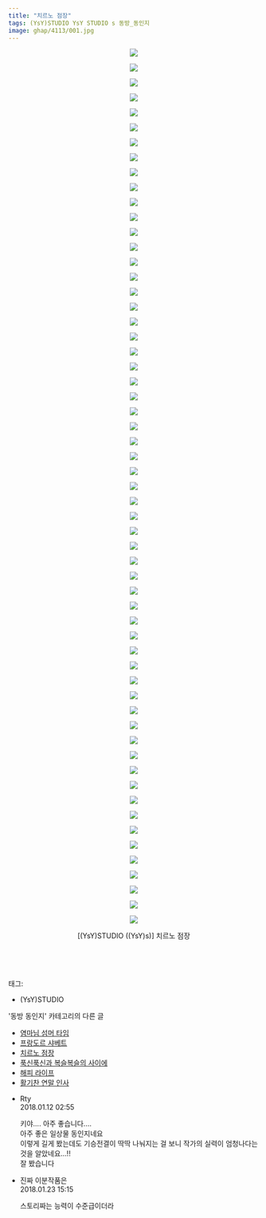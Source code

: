 ```yaml
---
title: "치르노 점장"
tags: (YsY)STUDIO YsY STUDIO s 동방_동인지
image: ghap/4113/001.jpg
---
```

<div class="article">
<p style="text-align: center; clear: none; float: none;"><img src="{{ site.nasurl }}/ghap/4113/001.jpg"/></p>
<p style="text-align: center; clear: none; float: none;"><img src="{{ site.nasurl }}/ghap/4113/002.jpg"/></p>
<p style="text-align: center; clear: none; float: none;"><img src="{{ site.nasurl }}/ghap/4113/003.jpg"/></p>
<p style="text-align: center; clear: none; float: none;"><img src="{{ site.nasurl }}/ghap/4113/004.jpg"/></p>
<p style="text-align: center; clear: none; float: none;"><img src="{{ site.nasurl }}/ghap/4113/005.jpg"/></p>
<p style="text-align: center; clear: none; float: none;"><img src="{{ site.nasurl }}/ghap/4113/006.jpg"/></p>
<p style="text-align: center; clear: none; float: none;"><img src="{{ site.nasurl }}/ghap/4113/007.jpg"/></p>
<p style="text-align: center; clear: none; float: none;"><img src="{{ site.nasurl }}/ghap/4113/008.jpg"/></p>
<p style="text-align: center; clear: none; float: none;"><img src="{{ site.nasurl }}/ghap/4113/009.jpg"/></p>
<p style="text-align: center; clear: none; float: none;"><img src="{{ site.nasurl }}/ghap/4113/010.jpg"/></p>
<p style="text-align: center; clear: none; float: none;"><img src="{{ site.nasurl }}/ghap/4113/011.jpg"/></p>
<p style="text-align: center; clear: none; float: none;"><img src="{{ site.nasurl }}/ghap/4113/012.jpg"/></p>
<p style="text-align: center; clear: none; float: none;"><img src="{{ site.nasurl }}/ghap/4113/013.jpg"/></p>
<p style="text-align: center; clear: none; float: none;"><img src="{{ site.nasurl }}/ghap/4113/014.jpg"/></p>
<p style="text-align: center; clear: none; float: none;"><img src="{{ site.nasurl }}/ghap/4113/015.jpg"/></p>
<p style="text-align: center; clear: none; float: none;"><img src="{{ site.nasurl }}/ghap/4113/016.jpg"/></p>
<p style="text-align: center; clear: none; float: none;"><img src="{{ site.nasurl }}/ghap/4113/017.jpg"/></p>
<p style="text-align: center; clear: none; float: none;"><img src="{{ site.nasurl }}/ghap/4113/018.jpg"/></p>
<p style="text-align: center; clear: none; float: none;"><img src="{{ site.nasurl }}/ghap/4113/019.jpg"/></p>
<p style="text-align: center; clear: none; float: none;"><img src="{{ site.nasurl }}/ghap/4113/020.jpg"/></p>
<p style="text-align: center; clear: none; float: none;"><img src="{{ site.nasurl }}/ghap/4113/021.jpg"/></p>
<p style="text-align: center; clear: none; float: none;"><img src="{{ site.nasurl }}/ghap/4113/022.jpg"/></p>
<p style="text-align: center; clear: none; float: none;"><img src="{{ site.nasurl }}/ghap/4113/023.jpg"/></p>
<p style="text-align: center; clear: none; float: none;"><img src="{{ site.nasurl }}/ghap/4113/024.jpg"/></p>
<p style="text-align: center; clear: none; float: none;"><img src="{{ site.nasurl }}/ghap/4113/025.jpg"/></p>
<p style="text-align: center; clear: none; float: none;"><img src="{{ site.nasurl }}/ghap/4113/026.jpg"/></p>
<p style="text-align: center; clear: none; float: none;"><img src="{{ site.nasurl }}/ghap/4113/027.jpg"/></p>
<p style="text-align: center; clear: none; float: none;"><img src="{{ site.nasurl }}/ghap/4113/028.jpg"/></p>
<p style="text-align: center; clear: none; float: none;"><img src="{{ site.nasurl }}/ghap/4113/029.jpg"/></p>
<p style="text-align: center; clear: none; float: none;"><img src="{{ site.nasurl }}/ghap/4113/030.jpg"/></p>
<p style="text-align: center; clear: none; float: none;"><img src="{{ site.nasurl }}/ghap/4113/031.jpg"/></p>
<p style="text-align: center; clear: none; float: none;"><img src="{{ site.nasurl }}/ghap/4113/032.jpg"/></p>
<p style="text-align: center; clear: none; float: none;"><img src="{{ site.nasurl }}/ghap/4113/033.jpg"/></p>
<p style="text-align: center; clear: none; float: none;"><img src="{{ site.nasurl }}/ghap/4113/034.jpg"/></p>
<p style="text-align: center; clear: none; float: none;"><img src="{{ site.nasurl }}/ghap/4113/035.jpg"/></p>
<p style="text-align: center; clear: none; float: none;"><img src="{{ site.nasurl }}/ghap/4113/036.jpg"/></p>
<p style="text-align: center; clear: none; float: none;"><img src="{{ site.nasurl }}/ghap/4113/037.jpg"/></p>
<p style="text-align: center; clear: none; float: none;"><img src="{{ site.nasurl }}/ghap/4113/038.jpg"/></p>
<p style="text-align: center; clear: none; float: none;"><img src="{{ site.nasurl }}/ghap/4113/039.jpg"/></p>
<p style="text-align: center; clear: none; float: none;"><img src="{{ site.nasurl }}/ghap/4113/040.jpg"/></p>
<p style="text-align: center; clear: none; float: none;"><img src="{{ site.nasurl }}/ghap/4113/041.jpg"/></p>
<p style="text-align: center; clear: none; float: none;"><img src="{{ site.nasurl }}/ghap/4113/042.jpg"/></p>
<p style="text-align: center; clear: none; float: none;"><img src="{{ site.nasurl }}/ghap/4113/043.jpg"/></p>
<p style="text-align: center; clear: none; float: none;"><img src="{{ site.nasurl }}/ghap/4113/044.jpg"/></p>
<p style="text-align: center; clear: none; float: none;"><img src="{{ site.nasurl }}/ghap/4113/045.jpg"/></p>
<p style="text-align: center; clear: none; float: none;"><img src="{{ site.nasurl }}/ghap/4113/046.jpg"/></p>
<p style="text-align: center; clear: none; float: none;"><img src="{{ site.nasurl }}/ghap/4113/047.jpg"/></p>
<p style="text-align: center; clear: none; float: none;"><img src="{{ site.nasurl }}/ghap/4113/048.jpg"/></p>
<p style="text-align: center; clear: none; float: none;"><img src="{{ site.nasurl }}/ghap/4113/049.jpg"/></p>
<p style="text-align: center; clear: none; float: none;"><img src="{{ site.nasurl }}/ghap/4113/050.jpg"/></p>
<p style="text-align: center; clear: none; float: none;"><img src="{{ site.nasurl }}/ghap/4113/051.jpg"/></p>
<p style="text-align: center; clear: none; float: none;"><img src="{{ site.nasurl }}/ghap/4113/052.jpg"/></p>
<p style="text-align: center; clear: none; float: none;"><img src="{{ site.nasurl }}/ghap/4113/053.jpg"/></p>
<p style="text-align: center; clear: none; float: none;"><img src="{{ site.nasurl }}/ghap/4113/054.jpg"/></p>
<p style="text-align: center; clear: none; float: none;"><img src="{{ site.nasurl }}/ghap/4113/055.jpg"/></p>
<p style="text-align: center; clear: none; float: none;"><img src="{{ site.nasurl }}/ghap/4113/056.jpg"/></p>
<p style="text-align: center; clear: none; float: none;"><img src="{{ site.nasurl }}/ghap/4113/057.jpg"/></p>
<p style="text-align: center; clear: none; float: none;"><img src="{{ site.nasurl }}/ghap/4113/058.jpg"/></p>
<p style="text-align: center; clear: none; float: none;"><img src="{{ site.nasurl }}/ghap/4113/059.jpg"/></p>
<p style="text-align: center; clear: none; float: none;">[(YsY)STUDIO ((YsY)s)] 치르노 점장</p>
<p style="text-align: center; clear: none; float: none;"><br/></p>
<p><br/></p>
</div><div class="tagTrail">
<p>태그: </p>
<ul>
<li>(YsY)STUDIO</li>
</ul>
</div><div class="another">
<p>'동방 동인지' 카테고리의 다른 글</p>
<ul>
<li><a href="/2018-01-12-ghap_4126">염마님 섬머 타임</a></li>
<li><a href="/2018-01-10-ghap_4114">프랑도르 샤베트</a></li>
<li><a href="/2018-01-10-ghap_4113">치르노 점장</a></li>
<li><a href="/2018-01-09-ghap_4100">푹신푹신과 복슬복슬의 사이에</a></li>
<li><a href="/2018-01-06-ghap_4090">해피 라이프</a></li>
<li><a href="/2018-01-05-ghap_4084">활기찬 연말 인사</a></li>
</ul>
</div><div class="cb_module cb_fluid">
<div class="cb_wrt cb_profile">
<div class="comment">
<ul>
<li class="cb_thumb_off" id="comment15172454">
<div class="cb_comment_area">
<div class="cb_info_area">
<div class="cb_section">
<span class="cb_nick_name">Rty</span>
</div>
<div class="cb_section">
<span class="cb_date">2018.01.12 02:55 </span>
</div>
</div>
<div class="cb_dsc_comment">
<p class="cb_dsc">
											키야.... 아주 좋습니다....<br/>
아주 좋은 일상물 동인지네요 <br/>
이렇게 길게 봤는데도 기승전결이 딱딱 나눠지는 걸 보니 작가의 실력이 엄청나다는 것을 알았네요...!!<br/>
잘 봤습니다
										</p>
</div>
</div></li>
<li class="cb_thumb_off" id="comment15180908">
<div class="cb_comment_area">
<div class="cb_info_area">
<div class="cb_section">
<span class="cb_nick_name">진짜 이분작품은</span>
</div>
<div class="cb_section">
<span class="cb_date">2018.01.23 15:15 </span>
</div>
</div>
<div class="cb_dsc_comment">
<p class="cb_dsc">
											스토리짜는 능력이 수준급이더라
										</p>
</div>
</div></li>
</ul>
</div>
</div><!-- commentList close -->
</div>